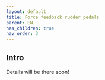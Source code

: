 ```yaml
---
layout: default
title: Force feedback rudder pedals
parent: EN
has_children: true
nav_order: 3
---
```


## Intro

Details will be there soon!